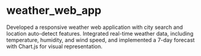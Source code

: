 # weather_web_app
Developed a responsive weather web application with city search and location auto-detect features. Integrated real-time weather data, including temperature, humidity, and wind speed, and implemented a 7-day forecast with Chart.js for visual representation.
